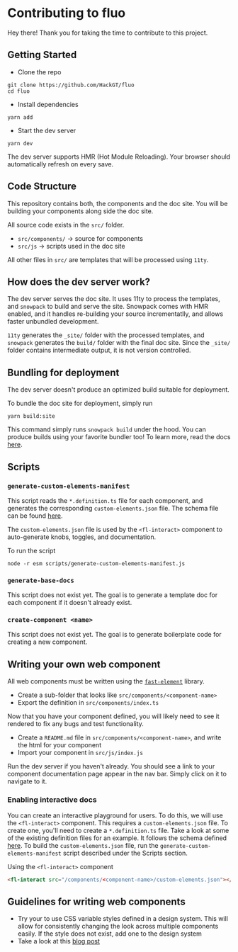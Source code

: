 # Contributing to fluo

Hey there! Thank you for taking the time to contribute to this project.

## Getting Started
- Clone the repo
```
git clone https://github.com/HackGT/fluo
cd fluo
```
- Install dependencies
```
yarn add
```
- Start the dev server
```
yarn dev
```

The dev server supports HMR (Hot Module Reloading). Your browser should automatically refresh on every save.

## Code Structure
This repository contains both, the components and the doc site. You will be building your components along side the doc site.

All source code exists in the `src/` folder.

- `src/components/` -> source for components
- `src/js` -> scripts used in the doc site

All other files in `src/` are templates that will be processed using `11ty`.

## How does the dev server work?
The dev server serves the doc site. It uses 11ty to process the templates, and `snowpack` to build and serve the site. Snowpack comes with HMR enabled, and it handles re-building your source incrementatlly, and allows faster unbundled development.

`11ty` generates the `_site/` folder with the processed templates, and `snowpack` generates the `build/` folder with the final doc site. Since the `_site/` folder contains intermediate output, it is not version controlled.


## Bundling for deployment
The dev server doesn't produce an optimized build suitable for deployment.

To bundle the doc site for deployment, simply run
```
yarn build:site
```
This command simply runs `snowpack build` under the hood. You can produce builds using your favorite bundler too! To learn more, read the docs [here](https://www.snowpack.dev/concepts/build-pipeline).

## Scripts

### `generate-custom-elements-manifest`
This script reads the `*.definition.ts` file for each component, and generates the corresponding `custom-elements.json` file. The schema file can be found [here](src/components/schema.ts).

The `custom-elements.json` file is used by the `<fl-interact>` component to auto-generate knobs, toggles, and documentation.

To run the script
```
node -r esm scripts/generate-custom-elements-manifest.js
```

### `generate-base-docs`
This script does not exist yet. The goal is to generate a template doc for each component if it doesn't already exist.

### `create-component <name>`
This script does not exist yet. The goal is to generate boilerplate code for creating a new component.

## Writing your own web component

All web components must be written using the [`fast-element`](https://www.fast.design/) library.

- Create a sub-folder that looks like `src/components/<component-name>`
- Export the definition in `src/components/index.ts`

Now that you have your component defined, you will likely need to see it rendered to fix any bugs and test functionality.

- Create a `README.md` file in `src/components/<component-name>`, and write the html for your component
- Import your component in `src/js/index.js`

Run the dev server if you haven't already. You should see a link to your component documentation page appear in the nav bar. Simply click on it to navigate to it.

### Enabling interactive docs
You can create an interactive playground for users. To do this, we will use the `<fl-interact>` component. This requires a `custom-elements.json` file. 
To create one, you'll need to create a `*.definition.ts` file. Take a look at some of the existing definition files for an example. It follows the schema defined [here](src/components/schema.ts). To build the `custom-elements.json` file, run the `generate-custom-elements-manifest` script described under the Scripts section.

Using the `<fl-interact>` component
```html
<fl-interact src="/components/<component-name>/custom-elements.json"></fl-interact>
```

## Guidelines for writing web components
- Try your to use CSS variable styles defined in a design system. This will allow for consistently changing the look across multiple components easily. If the style does not exist, add one to the design system
- Take a look at this [blog post](https://developers.google.com/web/fundamentals/web-components/best-practices)

